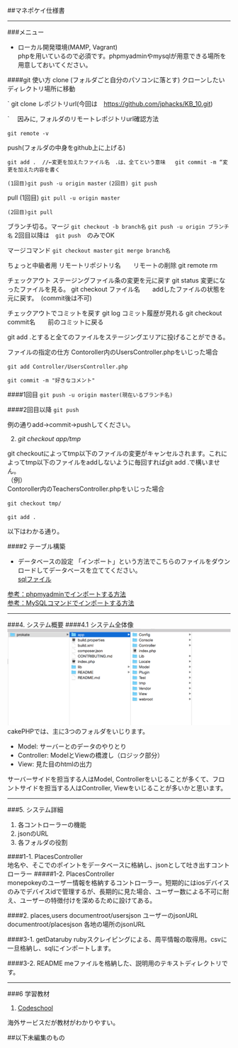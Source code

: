 ##マネポケイ仕様書
***
###メニュー

 
- ローカル開発環境(MAMP, Vagrant)  
phpを用いているので必須です。phpmyadminやmysqlが用意できる場所を用意しておいてください。



####git 使い方
clone (フォルダごと自分のパソコンに落とす)
クローンしたいディレクトリ場所に移動

`
git clone レポジトリurl(今回は　https://github.com/jphacks/KB_10.git)

`
　因みに,
フォルダのリモートレポジトリurl確認方法　

`git remote -v`

push(フォルダの中身をgithub上に上げる)

`git add .  //←変更を加えたファイル名　.は、全てという意味   git commit -m “変更を加えた内容を書く`

`(1回目)git push -u origin master`
`(2回目) git push`

pull 
(1回目)
`git pull -u origin master`

`(2回目)git pull`

ブランチ切る。マージ
`git checkout -b branch名`
`git push -u origin ブランチ名`
2回目以降は　`git push`　のみでOK

マージコマンド
`git checkout master`
`git merge branch名`



ちょっと中級者用
リモートリポジトリ名　　リモートの削除
git remote rm 

チェックアウト
ステージングファイル条の変更を元に戻す
git status   変更になったファイルを見る。
git checkout ファイル名　　addしたファイルの状態を元に戻す。　(commit後は不可)

チェックアウトでコミットを戻す
git log  コミット履歴が見れる
git checkout commit名　　前のコミットに戻る


git add .とすると全てのファイルをステージングエリアに投げることができる。

ファイルの指定の仕方
Contoroller内のUsersController.phpをいじった場合  

`git add Controller/UsersController.php`

`git commit -m "好きなコメント"`

####1回目
`git push -u origin master(現在いるブランチ名)`

####2回目以降
`git push`

例の通りadd->commit->pushしてください。


2. _git checkout app/tmp_

git checkoutによってtmp以下のファイルの変更がキャンセルされます。これによってtmp以下のファイルをaddしないように毎回すればgit add .で構いません。  
（例）  
Contoroller内のTeachersController.phpをいじった場合  

`git checkout tmp/ `

`git add .`

以下はわかる通り。


####2 テーブル構築
- データベースの設定
「インポート」という方法でこちらのファイルをダウンロードしてデータベースを立ててください。   
[sqlファイル](requirements.sql)  

[参考：phpmyadminでインポートする方法](http://www.dbonline.jp/phpmyadmin/export-import/index3.html)  
[参考：MySQLコマンドでインポートする方法](http://qiita.com/rato303/items/2e614f23e5feee150ffc)

***

###4. システム概要
####4.1 システム全体像
![files](README/files.png)
cakePHPでは、主に3つのフォルダをいじります。

- Model: サーバーとのデータのやりとり
- Controller: ModelとViewの橋渡し（ロジック部分）
- View: 見た目のhtmlの出力

サーバーサイドを担当する人はModel, Controllerをいじることが多くて、フロントサイドを担当する人はController, Viewをいじることが多いかと思います。

***

###5. システム詳細
1. 各コントローラーの機能
2. jsonのURL
3. 各フォルダの役割

####1-1.  PlacesController  
地名や、そこでのポイントをデータベースに格納し、jsonとして吐き出すコントローラー
#####1-2. PlacesController  
monepokeyのユーザー情報を格納するコントローラー。短期的にはiosデバイスのみでデバイスidで管理するが、長期的に見た場合、ユーザー数による不可に耐え、ユーザーの特徴付けを深めるために設けてある。

####2. places,users
documentroot/usersjson ユーザーのjsonURL
  documentroot/placesjson 各地の場所のjsonURL
  
####3-1. getDataruby
    rubyスクレイピングによる、周平情報の取得用。csvに一旦格納し、sqlにインポートします。
    
####3-2. README
  meファイルを格納した、説明用のテキストディレクトリです。

***

###6 学習教材
1. [Codeschool](https://www.codeschool.com/)

海外サービスだが教材がわかりやすい。

##以下未編集のもの


